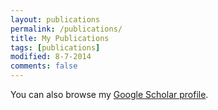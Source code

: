 ```yaml
---
layout: publications
permalink: /publications/
title: My Publications
tags: [publications]
modified: 8-7-2014
comments: false
---
```


You can also browse my <a href="https://scholar.google.com/citations?user= Nswjaf0AAAAJ&hl=en" target="_blank">Google Scholar profile</a>.


